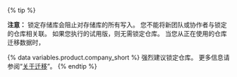 {% tip %}

**注意：** 锁定存储库会阻止对存储库的所有写入。 您不能将新团队或协作者与锁定的仓库相关联。
如果您执行的试用版，则无需锁定仓库。 当您从正在使用的仓库迁移数据时，

{% data variables.product.company_short %} 强烈建议锁定仓库。 更多信息请参阅“[关于迁移](/enterprise/admin/migrations/about-migrations#types-of-migrations)”。
{% endtip %}
